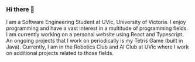 ### Hi there 👋

I am a Software Engineering Student at UVic, University of Victoria. I enjoy programming and have a vast interest in a multitude of programming fields. I am currently working on a personal website using React and Typescript. An ongoing projects that I work on periodically is my Tetris Game (built in Java). Currently, I am in the Robotics Club and AI Club at UVic where I work on additional projects related to those fields.


<!--
**tej117/tej117** is a ✨ _special_ ✨ repository because its `README.md` (this file) appears on your GitHub profile.

Here are some ideas to get you started:

- 🔭 I’m currently working on ...
- 🌱 I’m currently learning ...
- 👯 I’m looking to collaborate on ...
- 🤔 I’m looking for help with ...
- 💬 Ask me about ...
- 📫 How to reach me: ...
- 😄 Pronouns: ...
- ⚡ Fun fact: ...
-->
